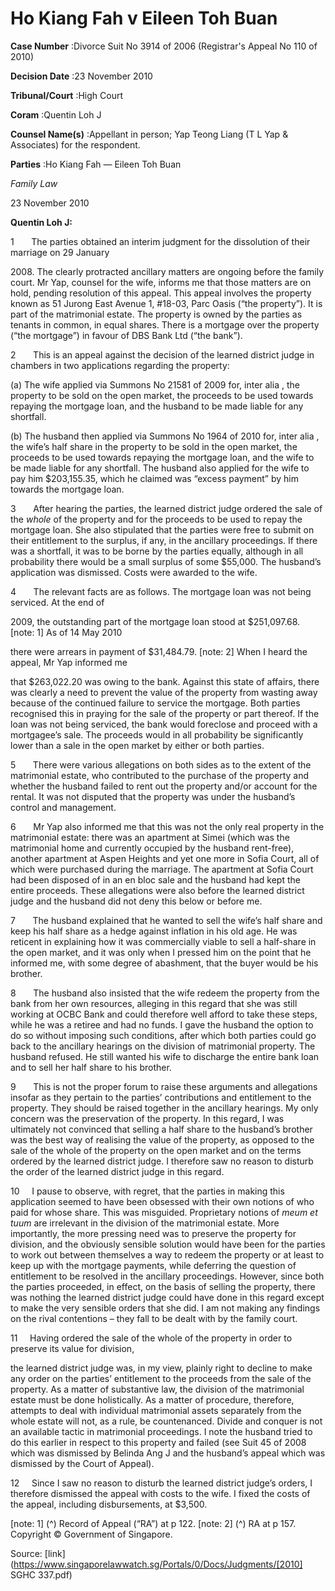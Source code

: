 # Ho Kiang Fah v Eileen Toh Buan 



**Case Number** :Divorce Suit No 3914 of 2006 (Registrar's Appeal No 110 of 2010) 

**Decision Date** :23 November 2010 

**Tribunal/Court** :High Court 

**Coram** :Quentin Loh J 

**Counsel Name(s)** :Appellant in person; Yap Teong Liang (T L Yap & Associates) for the respondent. 

**Parties** :Ho Kiang Fah — Eileen Toh Buan 

_Family Law_ 

23 November 2010 

**Quentin Loh J:** 

1       The parties obtained an interim judgment for the dissolution of their marriage on 29 January 

2008\. The clearly protracted ancillary matters are ongoing before the family court. Mr Yap, counsel for the wife, informs me that those matters are on hold, pending resolution of this appeal. This appeal involves the property known as 51 Jurong East Avenue 1, #18-03, Parc Oasis (“the property”). It is part of the matrimonial estate. The property is owned by the parties as tenants in common, in equal shares. There is a mortgage over the property (“the mortgage”) in favour of DBS Bank Ltd (“the bank”). 

2       This is an appeal against the decision of the learned district judge in chambers in two applications regarding the property: 

 (a) The wife applied via Summons No 21581 of 2009 for, inter alia , the property to be sold on the open market, the proceeds to be used towards repaying the mortgage loan, and the husband to be made liable for any shortfall. 

 (b) The husband then applied via Summons No 1964 of 2010 for, inter alia , the wife’s half share in the property to be sold in the open market, the proceeds to be used towards repaying the mortgage loan, and the wife to be made liable for any shortfall. The husband also applied for the wife to pay him $203,155.35, which he claimed was “excess payment” by him towards the mortgage loan. 

3       After hearing the parties, the learned district judge ordered the sale of the _whole_ of the property and for the proceeds to be used to repay the mortgage loan. She also stipulated that the parties were free to submit on their entitlement to the surplus, if any, in the ancillary proceedings. If there was a shortfall, it was to be borne by the parties equally, although in all probability there would be a small surplus of some $55,000. The husband’s application was dismissed. Costs were awarded to the wife. 

4       The relevant facts are as follows. The mortgage loan was not being serviced. At the end of 

2009, the outstanding part of the mortgage loan stood at $251,097.68. [note: 1] As of 14 May 2010 

there were arrears in payment of $31,484.79. [note: 2] When I heard the appeal, Mr Yap informed me 


that $263,022.20 was owing to the bank. Against this state of affairs, there was clearly a need to prevent the value of the property from wasting away because of the continued failure to service the mortgage. Both parties recognised this in praying for the sale of the property or part thereof. If the loan was not being serviced, the bank would foreclose and proceed with a mortgagee’s sale. The proceeds would in all probability be significantly lower than a sale in the open market by either or both parties. 

5       There were various allegations on both sides as to the extent of the matrimonial estate, who contributed to the purchase of the property and whether the husband failed to rent out the property and/or account for the rental. It was not disputed that the property was under the husband’s control and management. 

6       Mr Yap also informed me that this was not the only real property in the matrimonial estate: there was an apartment at Simei (which was the matrimonial home and currently occupied by the husband rent-free), another apartment at Aspen Heights and yet one more in Sofia Court, all of which were purchased during the marriage. The apartment at Sofia Court had been disposed of in an en bloc sale and the husband had kept the entire proceeds. These allegations were also before the learned district judge and the husband did not deny this below or before me. 

7       The husband explained that he wanted to sell the wife’s half share and keep his half share as a hedge against inflation in his old age. He was reticent in explaining how it was commercially viable to sell a half-share in the open market, and it was only when I pressed him on the point that he informed me, with some degree of abashment, that the buyer would be his brother. 

8       The husband also insisted that the wife redeem the property from the bank from her own resources, alleging in this regard that she was still working at OCBC Bank and could therefore well afford to take these steps, while he was a retiree and had no funds. I gave the husband the option to do so without imposing such conditions, after which both parties could go back to the ancillary hearings on the division of matrimonial property. The husband refused. He still wanted his wife to discharge the entire bank loan and to sell her half share to his brother. 

9       This is not the proper forum to raise these arguments and allegations insofar as they pertain to the parties’ contributions and entitlement to the property. They should be raised together in the ancillary hearings. My only concern was the preservation of the property. In this regard, I was ultimately not convinced that selling a half share to the husband’s brother was the best way of realising the value of the property, as opposed to the sale of the whole of the property on the open market and on the terms ordered by the learned district judge. I therefore saw no reason to disturb the order of the learned district judge in this regard. 

10     I pause to observe, with regret, that the parties in making this application seemed to have been obsessed with their own notions of who paid for whose share. This was misguided. Proprietary notions of _meum et tuum_ are irrelevant in the division of the matrimonial estate. More importantly, the more pressing need was to preserve the property for division, and the obviously sensible solution would have been for the parties to work out between themselves a way to redeem the property or at least to keep up with the mortgage payments, while deferring the question of entitlement to be resolved in the ancillary proceedings. However, since both the parties proceeded, in effect, on the basis of selling the property, there was nothing the learned district judge could have done in this regard except to make the very sensible orders that she did. I am not making any findings on the rival contentions – they fall to be dealt with by the family court. 

11     Having ordered the sale of the whole of the property in order to preserve its value for division, 


the learned district judge was, in my view, plainly right to decline to make any order on the parties’ entitlement to the proceeds from the sale of the property. As a matter of substantive law, the division of the matrimonial estate must be done holistically. As a matter of procedure, therefore, attempts to deal with individual matrimonial assets separately from the whole estate will not, as a rule, be countenanced. Divide and conquer is not an available tactic in matrimonial proceedings. I note the husband tried to do this earlier in respect to this property and failed (see Suit 45 of 2008 which was dismissed by Belinda Ang J and the husband’s appeal which was dismissed by the Court of Appeal). 

12     Since I saw no reason to disturb the learned district judge’s orders, I therefore dismissed the appeal with costs to the wife. I fixed the costs of the appeal, including disbursements, at $3,500. 

[note: 1] (^) Record of Appeal (“RA”) at p 122. [note: 2] (^) RA at p 157. Copyright © Government of Singapore. 


Source: [link](https://www.singaporelawwatch.sg/Portals/0/Docs/Judgments/[2010] SGHC 337.pdf)
